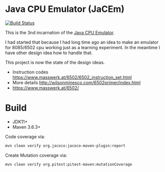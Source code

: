 <!---
 Licensed to the Apache Software Foundation (ASF) under one or more
 contributor license agreements.  See the NOTICE file distributed with
 this work for additional information regarding copyright ownership.
 The ASF licenses this file to You under the Apache License, Version 2.0
 (the "License"); you may not use this file except in compliance with
 the License.  You may obtain a copy of the License at

      http://www.apache.org/licenses/LICENSE-2.0

 Unless required by applicable law or agreed to in writing, software
 distributed under the License is distributed on an "AS IS" BASIS,
 WITHOUT WARRANTIES OR CONDITIONS OF ANY KIND, either express or implied.
 See the License for the specific language governing permissions and
 limitations under the License.
-->

# Java CPU Emulator (JaCEm)

[![Build Status](https://cloud.drone.io/api/badges/khmarbaise/jacem/status.svg)](https://cloud.drone.io/khmarbaise/jacem)

This is the 3nd incarnation of the [Java CPU Emulator](https://github.com/khmarbaise/CPUEmu).

I had started that because I had long time ago an idea to make an emulator for 8085/6502 cpu working just as a learning
experiment. In the meantime I have other design idea how to handle that.

This project is now the state of the design ideas.

* Instruction codes https://www.masswerk.at/6502/6502_instruction_set.html
* More details http://wilsonminesco.com/6502primer/index.html
* https://www.masswerk.at/6502/

# Build

* JDK11+
* Maven 3.6.3+

Code coverage via:

```bash
mvn clean verify org.jacoco:jacoco-maven-plugin:report
```

Create Mutation coverage via:

```bash
mvn clean verify org.pitest:pitest-maven:mutationCoverage
```